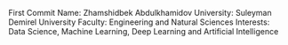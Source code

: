 First Commit
Name: Zhamshidbek Abdulkhamidov
University: Suleyman Demirel University
Faculty: Engineering and Natural Sciences
Interests: Data Science, Machine Learning, Deep Learning and Artificial Intelligence
